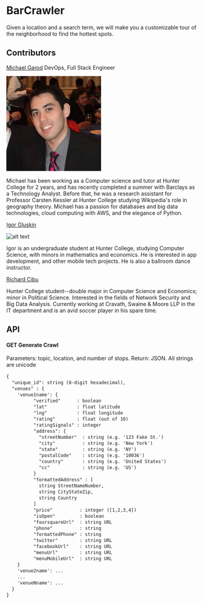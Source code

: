 # BarCrawler

Given a location and a search term, we will make you a customizable tour of the neighborhood to find the hottest spots.

## Contributors

[Michael Garod](http://github.com/mgarod) DevOps, Full Stack Engineer

![alt text](https://github.com/mgarod/mgarod.github.io/blob/master/images/self.png)

Michael has been working as a Computer science and tutor at Hunter College for 2 years, and has recently completed a summer with Barclays as a Technology Analyst. Before that, he was a research assistant for Professor Carsten Kessler at Hunter College studying Wikipedia's role in geography theory. Michael has a passion for databases and big data technologies, cloud computing with AWS, and the elegance of Python.

[Igor Gluskin](http://github.com/igorgluskin)

![alt text](https://avatars0.githubusercontent.com/u/22086293?v=3&s=460)

Igor is an undergraduate student at Hunter College, studying Computer Science, with minors in mathematics and economics. He is interested in app development, and other mobile tech projects. He is also a ballroom dance instructor. 

[Richard Cibu](http://github.com/r1chc)

Hunter College student--double major in Computer Science and Economics; minor in Political Science. Interested in the fields of Network Security and Big Data Analysis. Currently working at Cravath, Swaine & Moore LLP in the IT department and is an avid soccer player in his spare time. 

## API

#### GET Generate Crawl
Parameters: topic, location, and number of stops.
Return: JSON. All strings are unicode
```
{
  "unique_id": string (8-digit hexadecimal),
  "venues" : {
    'venue1name': {
          "verified"      : boolean
          "lat"           : float latitude
          "lng"           : float longitude
          "rating"        : float (out of 10)
          "ratingSignals" : integer
          "address": {
            "streetNumber"  : string (e.g. '123 Fake St.')
            "city"          : string (e.g. 'New York')
            "state"         : string (e.g. 'NY')
            "postalCode"    : string (e.g. '10036')
            "country"       : string (e.g. 'United States')
            "cc"            : string (e.g. 'US')
          }
          "formattedAddress" : [
            string StreetNameNumber,
            string CityStateZip,
            string Country
          ]
          "price"          : integer ([1,2,3,4])
          "isOpen"         : boolean
          "foursquareUrl"  : string URL
          "phone"          : string
          "formattedPhone" : string
          "twitter"        : string URL
          "facebookUrl"    : string URL
          "menuUrl"        : string URL
          "menuMobileUrl"  : string URL
    }
    'venue2name': ...
    ...
    'venueNname': ...
  }
}
```